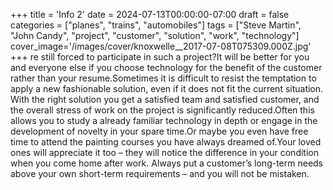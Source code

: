 +++
title = 'Info 2'
date = 2024-07-13T00:00:00-07:00
draft = false
categories = ["planes", "trains", "automobiles"]
tags = ["Steve Martin", "John Candy", "project", "customer", "solution", "work", "technology"]
cover_image='/images/cover/knoxwelle__2017-07-08T075309.000Z.jpg'
+++
re still forced to participate in such a project?It will be better for you and everyone else if you choose technology for the benefit of the customer rather than your resume.Sometimes it is difficult to resist the temptation to apply a new fashionable solution, even if it does not fit the current situation.
With the right solution you get a satisfied team and satisfied customer, and the overall stress of work on the project is significantly reduced.Often this allows you to study a already familiar technology in depth or engage in the development of novelty in your spare time.Or maybe you even have free time to attend the painting courses you have always dreamed of.Your loved ones will appreciate it too – they will notice the difference in your condition when you come home after work.
Always put a customer’s long-term needs above your own short-term requirements – and you will not be mistaken.